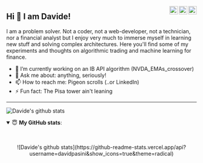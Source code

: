 <a href="https://davidpasini.github.io/"><img align="right" alt="Davide's GitHub" width="22px" src="https://cdn.jsdelivr.net/npm/simple-icons@v3/icons/github.svg" style="max-width:100%;"></a><a href="https://www.linkedin.com/in/davidepasini/"><img align="right" alt="Davide's Linkdein" width="22px" src="https://cdn.jsdelivr.net/npm/simple-icons@v3/icons/linkedin.svg" style="max-width:100%;"></a><a href="https://www.instagram.com/davidpasini/"><img align="right" alt="Davide's's Insta" width="22px" src="https://cdn.jsdelivr.net/npm/simple-icons@v3/icons/instagram.svg" style="max-width:100%;"></a>
## Hi 👋 I am Davide!

I am a problem solver. Not a coder, not a web-developer, not a technician, nor a financial analyst but I enjoy very much to immerse myself in learning new stuff and solving complex architectures. Here you'll find some of my experiments and thoughts on algorithmic trading and machine learning for finance.

- 🔭 I’m currently working on an IB API algorithm (NVDA_EMAs_crossover)
- 💬 Ask me about: anything, seriously!
- 📫 How to reach me: Pigeon scrolls (..or LinkedIn)
- ⚡ Fun fact: The Pisa tower ain't leaning

---

![Davide's github stats](https://github-readme-stats.vercel.app/api?username=davidpasini&show_icons=true&theme=radical)

<details open>
<br>
<summary>
<g-emoji class="g-emoji" alias="innocent" fallback-src="https://github.githubassets.com/images/icons/emoji/unicode/1f607.png">😇</g-emoji>
<b>My GitHub stats</b>:
</summary>
<br>
<p align="center">
  ![Davide's github stats](https://github-readme-stats.vercel.app/api?username=davidpasini&show_icons=true&theme=radical)
</p>
</details>
